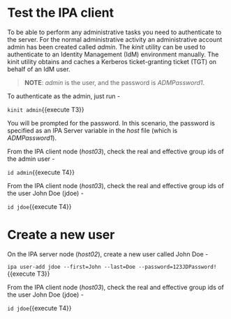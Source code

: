 # Test the IPA client

To be able to perform any administrative tasks you need to authenticate to the server. For the normal administrative activity an administrative account admin has been created called *admin*. The *kinit* utility can be used to authenticate to an Identity Management (IdM) environment manually. The kinit utility obtains and caches a Kerberos ticket-granting ticket (TGT) on behalf of an IdM user.

> __NOTE__: *admin* is the user, and the password is *ADMPassword1*. 

To authenticate as the admin, just run -

`kinit admin`{{execute T3}}

You will be prompted for the password. In this scenario, the password is specified as an IPA Server variable in the *host* file (which is *ADMPassword1*).

From the IPA client node (*host03*), check the real and effective group ids of the admin user - 

`id admin`{{execute T4}}

From the IPA client node (*host03*), check the real and effective group ids of the user John Doe (jdoe) - 

`id jdoe`{{execute T4}}

# Create a new user 

On the IPA server node (*host02*), create a new user called John Doe -

`ipa user-add jdoe --first=John --last=Doe --password=123JDPassword!`{{execute T3}}

From the IPA client node (*host03*), check the real and effective group ids of the user John Doe (jdoe) - 

`id jdoe`{{execute T4}}

 
